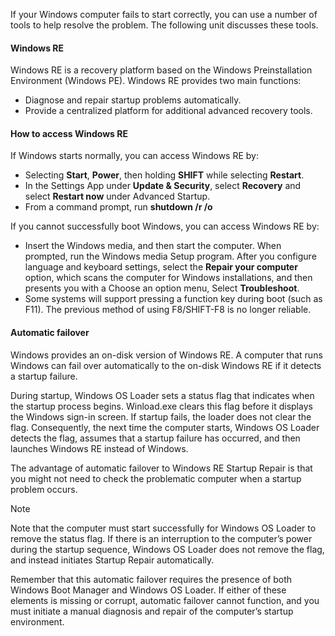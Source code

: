 If your Windows computer fails to start correctly, you can use a number of tools to help resolve the problem. The following unit discusses these tools.

#### Windows RE

Windows RE is a recovery platform based on the Windows Preinstallation Environment (Windows PE). Windows RE provides two main functions:

 -  Diagnose and repair startup problems automatically.
 -  Provide a centralized platform for additional advanced recovery tools.

#### How to access Windows RE

If Windows starts normally, you can access Windows RE by:

 -  Selecting **Start**, **Power**, then holding **SHIFT** while selecting **Restart**.
 -  In the Settings App under **Update &amp; Security**, select **Recovery** and select **Restart now** under Advanced Startup.
 -  From a command prompt, run **shutdown /r /o**

If you cannot successfully boot Windows, you can access Windows RE by:

 -  Insert the Windows media, and then start the computer. When prompted, run the Windows media Setup program. After you configure language and keyboard settings, select the **Repair your computer** option, which scans the computer for Windows installations, and then presents you with a Choose an option menu, Select **Troubleshoot**.
 -  Some systems will support pressing a function key during boot (such as F11). The previous method of using F8/SHIFT-F8 is no longer reliable.

#### Automatic failover

Windows provides an on-disk version of Windows RE. A computer that runs Windows can fail over automatically to the on-disk Windows RE if it detects a startup failure.

During startup, Windows OS Loader sets a status flag that indicates when the startup process begins. Winload.exe clears this flag before it displays the Windows sign-in screen. If startup fails, the loader does not clear the flag. Consequently, the next time the computer starts, Windows OS Loader detects the flag, assumes that a startup failure has occurred, and then launches Windows RE instead of Windows.

The advantage of automatic failover to Windows RE Startup Repair is that you might not need to check the problematic computer when a startup problem occurs.

> [!NOTE]
> Note that the computer must start successfully for Windows OS Loader to remove the status flag. If there is an interruption to the computer’s power during the startup sequence, Windows OS Loader does not remove the flag, and instead initiates Startup Repair automatically.

Remember that this automatic failover requires the presence of both Windows Boot Manager and Windows OS Loader. If either of these elements is missing or corrupt, automatic failover cannot function, and you must initiate a manual diagnosis and repair of the computer’s startup environment.
